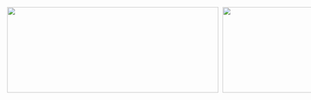 <div style="display: flex; width: 902px; padding: 24px;">
  <div style="flex: 1;">
    <img 
      style="width: 100%; height: 200px;"
      src="https://github-readme-stats.vercel.app/api?username=qianyin925&show_icons=true"/>
  </div>
  <div style="width: 44.3%; padding-left: 10px;">
    <img 
      style="width: 100%;"
      src="https://github-readme-stats.vercel.app/api/top-langs/?username=qianyin925&layout=compact"/>
  </div>
</div>